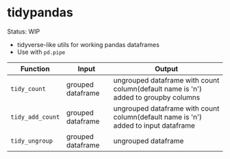 # tidypandas

Status: WIP

 - tidyverse-like utils for working pandas dataframes
 - Use with `pd.pipe`

| Function | Input | Output |
| -------- | ----- | ------ |
| `tidy_count` | grouped dataframe | ungrouped dataframe with count column(default name is 'n') added to groupby columns |
| `tidy_add_count` | grouped dataframe | ungrouped dataframe with count column(default name is 'n') added to input dataframe |
| `tidy_ungroup`   | grouped dataframe | ungrouped dataframe |
